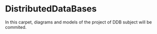 # DistributedDataBases
In this carpet, diagrams and models of the project of DDB subject will be commited.
